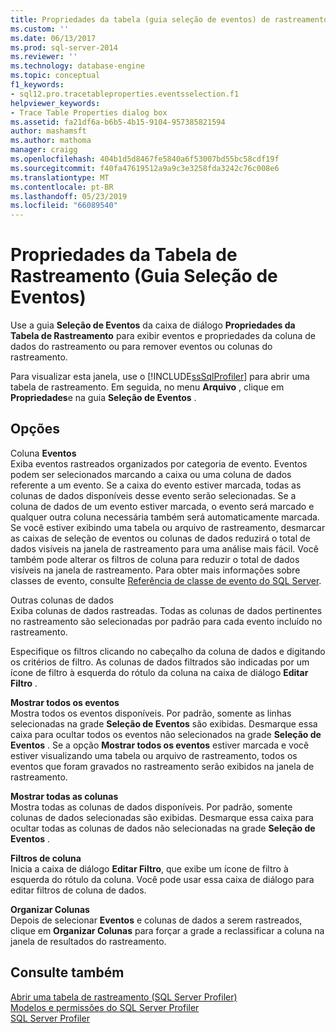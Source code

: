 ```yaml
---
title: Propriedades da tabela (guia seleção de eventos) de rastreamento | Microsoft Docs
ms.custom: ''
ms.date: 06/13/2017
ms.prod: sql-server-2014
ms.reviewer: ''
ms.technology: database-engine
ms.topic: conceptual
f1_keywords:
- sql12.pro.tracetableproperties.eventsselection.f1
helpviewer_keywords:
- Trace Table Properties dialog box
ms.assetid: fa21df6a-b6b5-4b15-9104-957385821594
author: mashamsft
ms.author: mathoma
manager: craigg
ms.openlocfilehash: 404b1d5d8467fe5840a6f53007bd55bc58cdf19f
ms.sourcegitcommit: f40fa47619512a9a9c3e3258fda3242c76c008e6
ms.translationtype: MT
ms.contentlocale: pt-BR
ms.lasthandoff: 05/23/2019
ms.locfileid: "66089540"
---
```

# <a name="trace-table-properties-events-selection-tab"></a>Propriedades da Tabela de Rastreamento (Guia Seleção de Eventos)
  Use a guia **Seleção de Eventos** da caixa de diálogo **Propriedades da Tabela de Rastreamento** para exibir eventos e propriedades da coluna de dados do rastreamento ou para remover eventos ou colunas do rastreamento.  
  
 Para visualizar esta janela, use o [!INCLUDE[ssSqlProfiler](../includes/sssqlprofiler-md.md)] para abrir uma tabela de rastreamento. Em seguida, no menu **Arquivo** , clique em **Propriedades**e na guia **Seleção de Eventos** .  
  
## <a name="options"></a>Opções  
 Coluna **Eventos**  
 Exiba eventos rastreados organizados por categoria de evento. Eventos podem ser selecionados marcando a caixa ou uma coluna de dados referente a um evento. Se a caixa do evento estiver marcada, todas as colunas de dados disponíveis desse evento serão selecionadas. Se a coluna de dados de um evento estiver marcada, o evento será marcado e qualquer outra coluna necessária também será automaticamente marcada. Se você estiver exibindo uma tabela ou arquivo de rastreamento, desmarcar as caixas de seleção de eventos ou colunas de dados reduzirá o total de dados visíveis na janela de rastreamento para uma análise mais fácil. Você também pode alterar os filtros de coluna para reduzir o total de dados visíveis na janela de rastreamento. Para obter mais informações sobre classes de evento, consulte [Referência de classe de evento do SQL Server](../relational-databases/event-classes/sql-server-event-class-reference.md).  
  
 Outras colunas de dados  
 Exiba colunas de dados rastreadas. Todas as colunas de dados pertinentes no rastreamento são selecionadas por padrão para cada evento incluído no rastreamento.  
  
 Especifique os filtros clicando no cabeçalho da coluna de dados e digitando os critérios de filtro. As colunas de dados filtrados são indicadas por um ícone de filtro à esquerda do rótulo da coluna na caixa de diálogo **Editar Filtro** .  
  
 **Mostrar todos os eventos**  
 Mostra todos os eventos disponíveis. Por padrão, somente as linhas selecionadas na grade **Seleção de Eventos** são exibidas. Desmarque essa caixa para ocultar todos os eventos não selecionados na grade **Seleção de Eventos** . Se a opção **Mostrar todos os eventos** estiver marcada e você estiver visualizando uma tabela ou arquivo de rastreamento, todos os eventos que foram gravados no rastreamento serão exibidos na janela de rastreamento.  
  
 **Mostrar todas as colunas**  
 Mostra todas as colunas de dados disponíveis. Por padrão, somente colunas de dados selecionadas são exibidas. Desmarque essa caixa para ocultar todas as colunas de dados não selecionadas na grade **Seleção de Eventos** .  
  
 **Filtros de coluna**  
 Inicia a caixa de diálogo **Editar Filtro**, que exibe um ícone de filtro à esquerda do rótulo da coluna. Você pode usar essa caixa de diálogo para editar filtros de coluna de dados.  
  
 **Organizar Colunas**  
 Depois de selecionar **Eventos** e colunas de dados a serem rastreados, clique em **Organizar Colunas** para forçar a grade a reclassificar a coluna na janela de resultados do rastreamento.  
  
## <a name="see-also"></a>Consulte também  
 [Abrir uma tabela de rastreamento &#40;SQL Server Profiler&#41;](../tools/sql-server-profiler/open-a-trace-table-sql-server-profiler.md)   
 [Modelos e permissões do SQL Server Profiler](../tools/sql-server-profiler/sql-server-profiler-templates-and-permissions.md)   
 [SQL Server Profiler](../tools/sql-server-profiler/sql-server-profiler.md)  
  
  
